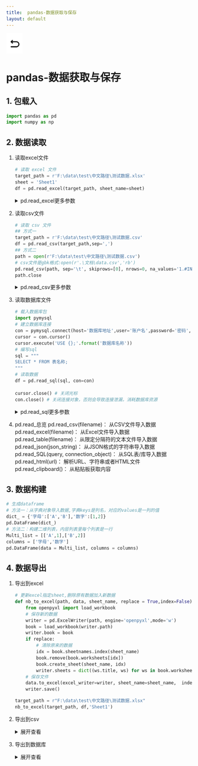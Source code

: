 ```yaml
---
title:  pandas-数据获取与保存
layout: default
---
```

[![返回](/assets/images/back.png)](../../../../2022/07/05/Python_Index.html)

# pandas-数据获取与保存

## 1. 包载入

```python
import pandas as pd
import numpy as np
```

## 2. 数据读取
1. 读取excel文件
   ```python
   # 读取 excel 文件
   target_path = r'F:\data\test\中文路径\测试数据.xlsx'
   sheet = 'Sheet1'
   df = pd.read_excel(target_path, sheet_name=sheet)
   ```

   <details>
   <summary>pd.read_excel更多参数</summary>
   pd.read_excel(io, sheet_name=0, header=0, names=None, index_col=None, usecols=None, 
                      squeeze=False, dtype=None, engine=None, converters=None, true_values=None, 
                      false_values=None, skiprows=None, nrows=None,na_values=None, 
                      keep_default_na=True, verbose=False, parse_dates=False, date_parser=None, 
                      thousands=None, comment=None, skip_footer=0, skipfooter=0, convert_float=True, 
                      mangle_dupe_cols=True, **kwds)

   **参数**  
   io ：文件路径url，例如：r'../data.xlsx'  
   sheet_name ： 选择表，可按顺序012，可按表名"sheet"，设置None则读取全部工作表  
   usecols ：选取表中具体列，默认None读取所有列，写法：[A,C] [A,C:E] [0,2] ["col1","col3"]  
   header ：用于解析的列标签的行（索引为0，默认0）  
   names ：表示自定义表头的名称，需要传递数组参数。["col1","col2"]  
   dtype ：设置数据类型，例如：{'a': np.float64, 'b': np.int32}  
   parse_dates ：指定将哪些列，解析为日期格式。写法：[0,1] ["col1","col3"]  
   skiprows ：开头要跳过的行  
   nrows ：要解析的行数  
   na_values ：识别为NAN的字符，写法：["值1","值2"] {"列1":[”值1“,"值2"]}  
   converters ：对某一列使用Lambda函数，进行某种运算，例如{"col":lambda x: x + 1000}  
   </details>

2. 读取csv文件
   ```python
   # 读取 csv 文件
   ## 方式一
   target_path = r'F:\data\test\中文路径\测试数据.csv'
   df = pd.read_csv(target_path,sep=',')
   ## 方式二
   path = open(r'F:\data\test\中文路径\测试数据.csv')
   # csv文件是gbk格式:open(r'.\文档\data.csv','rb')
   pd.read_csv(path, sep='\t', skiprows=[0], nrows=0, na_values='1.#INF')
   path.close
   ```

   <details>
   <summary>pd.read_csv更多参数</summary>
   pd.read_csv(filepath_or_buffer: Union[str, pathlib.Path, IO[~AnyStr]],
   sep=',', delimiter=None, header='infer', names=None, index_col=None,
   usecols=None, squeeze=False, prefix=None, mangle_dupe_cols=True,
   dtype=None, engine=None, converters=None, true_values=None,
   false_values=None, skipinitialspace=False, skiprows=None,
   skipfooter=0, nrows=None, na_values=None, keep_default_na=True,
   na_filter=True, verbose=False, skip_blank_lines=True,
   parse_dates=False, infer_datetime_format=False,
   keep_date_col=False, date_parser=None, dayfirst=False,
   cache_dates=True, iterator=False, chunksize=None,
   compression='infer', thousands=None, decimal: str = '.',
   lineterminator=None, quotechar='"', quoting=0,
   doublequote=True, escapechar=None, comment=None,
   encoding=None, dialect=None, error_bad_lines=True,
   warn_bad_lines=True, delim_whitespace=False,
   low_memory=True, memory_map=False, float_precision=None)

   |参数名|含义|输入|默认|pd.read_csv(用例)|注释|
   |:-|:-|:-|:-|:-|:-|
   |filepath<br>_or_buffer|文件路径|str|必填|(r'.\data.csv')|可以是url或本地路径|
   |sep|指定分隔符|str|','|(./data.csv,<br> sep = '\t')|可用正则表达式|
   |header|指定行作为表头<br>**数据开始**于下行|int or list[int]|'infer'|(./data.csv,<br>header = None)|数据中没有表头则需设置为None<br>默认会自动判断把第一行作为表头|
   |names|设定列名|array-like|None|(./data.csv,<br>names = namelist)|没有表头时使用，同时设置header=None|
   |dtype|每列数据的数据类型|str or dict|None|(./data.csv,<br>dtype = {'time': str, 'ID': int})||
   |usecols|使用部分列|list[int] or list[str]|None|(./data.csv,<br>usecols=[0,4,3])|默认不按顺序，按顺序方法：(./data.csv, usecols=<br>lambda x: x.upper() in ['COL3','COL1'])|
   |skiprows|跳过指定行|int list[int]|None|(./data.csv,<br>skiprows=range(2))|从文件头开始算起|
   |skipfooter|尾部跳过|int list[int]|None|(./data.csv,<br>skipfooter=1)|用例为跳过最后一行<br>c引擎不支持|
   |nrows|读取的行数|int|None|(./data.csv,<br>nrows=1000)|从文件头开始算起|
   |true_values|真值转换|list|None|(./data.csv, true_values=['Yes'])||
   |false_values|假值转换|list|None|(./data.csv, false_values=['No'])||
   |na_values|空值替换|str<br>list<br>dict|None|(./data.csv,<br>na_values=["0"])|str: 'NA'<br>list: ["0","无"]<br>dict: {'col':0, 1:["无"]}指定列的指定值设NaN|
   |keep_default_na|保留默认空值|bool|True|(./data.csv,<br>keep_default_na=False)|设定为False时<br>只依靠na_values判断空值|
   |skip_blank_lines|跳过空行|bool|True|(./data.csv,<br>skip_blank_lines=False)|如果为True，则跳过空行；否则记为NaN。|
   |parse_dates|日期时间解析|bool list dict|False|(./data.csv,<br>parse_dates=True)|指定日期时间字段进行解析:<br>parse_dates=['年份']<br>将1,4列合并为‘time’时间类型列<br>parse_dates={'time':[1,4]}|
   |infer_datetime_format|自动识别日期时间|bool|False|(./data.csv,<br>parse_dates=True,<br>infer_datetime_format=True)|按用例方法，自动识别并解析，无需指定|
   </details>

3. 读取数据库文件
   ```python
   # 载入数据库包
   import pymysql
   # 建立数据库连接
   con = pymysql.connect(host='数据库地址',user='账户名',password='密码', port=0000, charset='utf8')
   cursor = con.cursor()
   cursor.execute('USE {};'.format('数据库名称'))
   # 编写sql
   sql = """
   SELECT * FROM 表名称;
   """
   # 读取数据
   df = pd.read_sql(sql, con=con)

   cursor.close() # 关闭光标
   con.close() # 关闭连接对象，否则会导致连接泄漏，消耗数据库资源
   ```
   <details>
   <summary>pd.read_sql更多参数</summary>
   pd.read_sql(sql, con, index_col=None, coerce_float=True, params=None, parse_dates=None, columns=None, chunksize=None)  

    **参数**  
   sql, SQL查询语句
   con, 数据库连接
   index_col=None, string or list要设置为索引（多索引）的列
   coerce_float=True, 尝试转换非字符串，非数字对象（例如十进制（Decimal.Decimal）到浮点数
   params=None, 传递给执行方法的参数列表。
   parse_dates=None, list or dict要解析为日期的列名列表。 
   columns=None,  要从SQL表中选择的列名列表
   chunksize=None, int如果指定，则返回一个迭代器，其中“ chunksize”为每个块中要包括的行数。 
   </details>
4. pd.read_总览
   pd.read_csv(filename)： 从CSV文件导入数据
   pd.read_excel(filename)： 从Excel文件导入数据
   pd.read_table(filename)： 从限定分隔符的文本文件导入数据
   pd.read_json(json_string)： 从JSON格式的字符串导入数据
   pd.read_SQL(query, connection_object)： 从SQL表/库导入数据
   pd.read_html(url)： 解析URL、字符串或者HTML文件
   pd.read_clipboard()： 从粘贴板获取内容

## 3. 数据构建
```python
# 生成dataframe
# 方法一：从字典对象导入数据,字典keys是列名，对应的values是一列的值
dict_ = {'字母':['A','B'],'数字':[1,2]}
pd.DataFrame(dict_) 
# 方法二：构建二维列表，内层列表里每个列表是一行
Multi_list = [['A',1],['B',2]]
columns = ['字母','数字']
pd.DataFrame(data = Multi_list, columns = columns) 
```

## 4. 数据导出

1. 导出到excel
    ```python
    # 更新excel指定sheet,删除原有数据加入新数据
    def nb_to_excel(path, data, sheet_name, replace = True,index=False):
        from openpyxl import load_workbook
        # 保存新的数据
        writer = pd.ExcelWriter(path, engine='openpyxl',mode='w')
        book = load_workbook(writer.path)
        writer.book = book
        if replace:
            # 清除原来的数据
            idx = book.sheetnames.index(sheet_name)
            book.remove(book.worksheets[idx])
            book.create_sheet(sheet_name, idx)
            writer.sheets = dict((ws.title, ws) for ws in book.worksheets)
        # 保存文件
        data.to_excel(excel_writer=writer, sheet_name=sheet_name,  index=index)
        writer.save()
    ```
    ```python
   target_path = r"F:\data\test\中文路径\测试数据.xlsx"
   nb_to_excel(target_path, df,'Sheet1')
    ```
2. 导出到csv
   <details>
   <summary>展开查看</summary>
   df.to_csv(path_or_buf=None, sep=', ', na_rep='', 
   float_format=None, columns=None, 
   header=True, index=True, index_label=None, mode='w', 
   encoding=None, compression=None, 
   quoting=None, quotechar='"', line_terminator='\n', 
   chunksize=None, tupleize_cols=None, 
   date_format=None, doublequote=True, escapechar=None, decimal='.')

   |参数名|含义|输入|默认|注释|
   |--|--|--|--|--|
   |path_or_buf|导出路径|string or file handle|None|如果没有提供，结果将返回为字符串|
   |sep|输出文件的字段分隔符|character|‘,’||
   |columns|列顺序||None|可选列写入|
   |index|是否输出index|boolean|True||
   |encoding|编码格式|string|None|Python 3上默认为“UTF-8”|
   |date_format|字符串对象转换为日期时间对象|string|None||
   |decimal|字符识别为小数点分隔符|string|‘.’|欧洲数据使用 ​​’，’|
   </details>
3. 导出到数据库
   <details>
   <summary>展开查看</summary>
   df.to_sql(name, con, schema=None, if_exists='fail', index=True, index_label=None, 
             chunksize=None, dtype=None, method=None)
   name, 表名
   con, 数据库的连接
   schema=None, 指定模式
   if_exists='fail', 如果表已经存在{"fail":"引发ValueError","replace":"覆盖","append":"追加"}
   index=True, 是否写入索引作为一列
   index_label=None, 给出索引列
   chunksize=None, int,每次写入行数，默认全部写入
   dtype=None, dict,指定列的类型
   method=None，导入方法{None, 'multi', callable}
   </details>